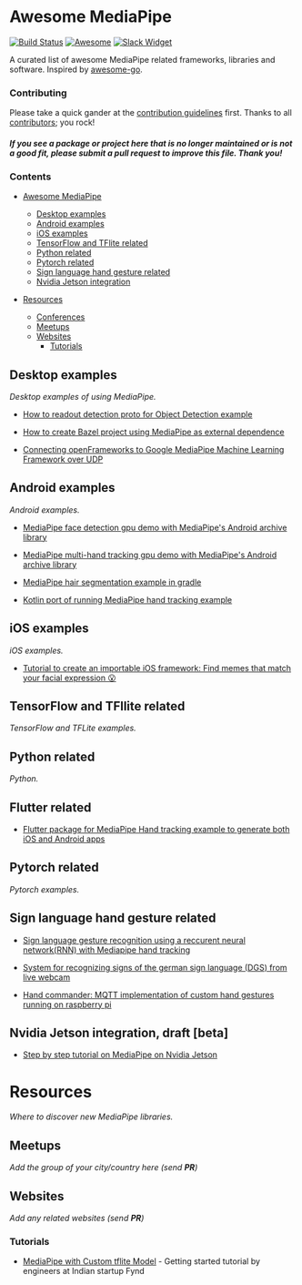 # Awesome MediaPipe

[![Build Status](https://travis-ci.org/mgyong/awesome-mediapipe.svg?branch=master)](https://travis-ci.org/mgyong/awesome-mediapipe) [![Awesome](https://cdn.rawgit.com/sindresorhus/awesome/d7305f38d29fed78fa85652e3a63e154dd8e8829/media/badge.svg)](https://github.com/sindresorhus/awesome) [![Slack Widget](https://img.shields.io/badge/join-us%20on%20slack-gray.svg?longCache=true&logo=slack&colorB=red)](http://mediapipe.slack.com/messages/awesome)

A curated list of awesome MediaPipe related frameworks, libraries and software. Inspired by [awesome-go](https://github.com/avelino/awesome-go).

### Contributing

Please take a quick gander at the [contribution guidelines](https://github.com/mgyong/awesome-mediapipe/blob/master/CONTRIBUTING.md) first. Thanks to all [contributors](https://github.com/mgyong/awesome-mediapipe/graphs/contributors); you rock!

#### *If you see a package or project here that is no longer maintained or is not a good fit, please submit a pull request to improve this file. Thank you!*

### Contents

- [Awesome MediaPipe](#awesome-mp)
    - [Desktop examples](#desktop-examples)
    - [Android examples](#android-examples)
    - [iOS examples](#ios-examples)
    - [TensorFlow and TFlite related](#tensorflow-and-tflite-related)
    - [Python related](#python-related)
    - [Pytorch related](#pytorch-related)
    - [Sign language hand gesture related](#sign-language-hand-gesture-related)
    - [Nvidia Jetson integration](#nvidia-jetson-integration-draft-beta)

- [Resources](#resources)
    - [Conferences](#conferences)
    - [Meetups](#meetups)
    - [Websites](#websites)
        - [Tutorials](#tutorials)

## Desktop examples

*Desktop examples of using MediaPipe.*

* [How to readout detection proto for Object Detection example](https://github.com/mgyong/mediapipe-issue200)

* [How to create Bazel project using MediaPipe as external dependence](https://github.com/mgyong/mediapipe_addons)

* [Connecting openFrameworks to Google MediaPipe Machine Learning Framework over UDP](https://github.com/madelinegannon/example-mediapipe-udp)

## Android examples

*Android examples.*

* [MediaPipe face detection gpu demo with MediaPipe's Android archive library](https://github.com/jiuqiant/mediapipe_face_detection_aar_example)

* [MediaPipe multi-hand tracking gpu demo with MediaPipe's Android archive library](https://github.com/jiuqiant/mediapipe_multi_hands_tracking_aar_example)

* [MediaPipe hair segmentation example in gradle](https://github.com/afsaredrisy/MediapipeSegmentationGradle)

* [Kotlin port of running MediaPipe hand tracking example](https://github.com/machidyo/MediaPipeHandTracking)

## iOS examples

*iOS examples.*

* [Tutorial to create an importable iOS framework: Find memes that match your facial expression 😮](https://medium.com/@powderapp/mediapipe-tutorial-find-memes-that-match-your-facial-expression-9bf598da98c0)

## TensorFlow and TFllite related

*TensorFlow and TFLite examples.*

## Python related

*Python.*

## Flutter related

* [Flutter package for MediaPipe Hand tracking example to generate both iOS and Android apps](https://github.com/zhouzaihang/flutter_hand_tracking_plugin)

## Pytorch related

*Pytorch examples.*

## Sign language hand gesture related

* [Sign language gesture recognition using a reccurent neural network(RNN) with Mediapipe hand tracking](https://github.com/rabBit64/Sign-language-recognition-with-RNN-and-Mediapipe)

* [System for recognizing signs of the german sign language (DGS) from live webcam](https://github.com/Tachionstrahl/SignLanguageRecognition)

* [Hand commander: MQTT implementation of custom hand gestures running on raspberry pi](https://www.deuxexsilicon.com/2020/03/16/1st-motivation-and-first-steps/)

## Nvidia Jetson integration, draft [beta]
*  [Step by step tutorial on MediaPipe on Nvidia Jetson](https://github.com/AndreV84/mediapipe)

# Resources

*Where to discover new MediaPipe libraries.*

## Meetups

*Add the group of your city/country here (send **PR**)*

## Websites

*Add any related websites (send **PR**)*

### Tutorials

* [MediaPipe with Custom tflite Model](https://blog.gofynd.com/mediapipe-with-custom-tflite-model-d3ea0427b3c1?gi=34cdb896bc94) - Getting started tutorial by engineers at Indian startup Fynd
